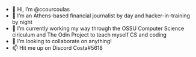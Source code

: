 - 👋 Hi, I’m @ccourcoulas
- 👀 I’m an Athens-based financial journalist by day and hacker-in-training by night
- 🌱 I’m currently working my way through the OSSU Computer Science ciriculum and The Odin Project to teach myself CS and coding
- 💞️ I’m looking to collaborate on anything!
- 📫 Hit me up on Discord Costa#5618

<!---
ccoucoulas/ccoucoulas is a ✨ special ✨ repository because its `README.md` (this file) appears on your GitHub profile.
You can click the Preview link to take a look at your changes.
--->
